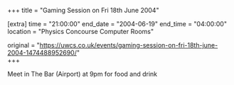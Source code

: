 +++
title = "Gaming Session on Fri 18th June 2004"

[extra]
time = "21:00:00"
end_date = "2004-06-19"
end_time = "04:00:00"
location = "Physics Concourse Computer Rooms"

original = "https://uwcs.co.uk/events/gaming-session-on-fri-18th-june-2004-1474488952690/"    
+++

Meet in The Bar (Airport) at 9pm for food and drink

